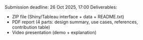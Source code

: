 Submission deadline: 26 Oct 2025, 17:00
Deliverables:
- ZIP file (Shiny/Tableau interface + data + README.txt)
- PDF report (4 parts: design summary, use cases, references, contribution table)
- Video presentation (demo + explanation)

